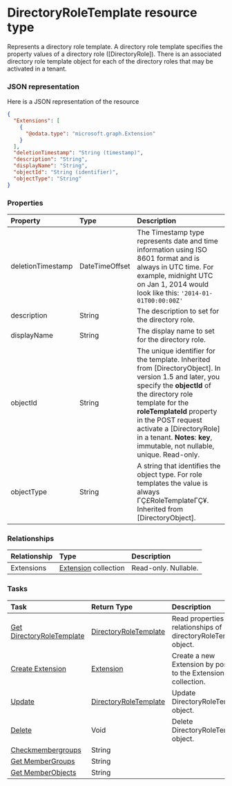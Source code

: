 # DirectoryRoleTemplate resource type

Represents a directory role template. A directory role template specifies the property values of a directory role ([DirectoryRole]). There is an associated directory role template object for each of the directory roles that may be activated in a tenant. 

### JSON representation

Here is a JSON representation of the resource

```json
{
  "Extensions": [
    {
      "@odata.type": "microsoft.graph.Extension"
    }
  ],
  "deletionTimestamp": "String (timestamp)",
  "description": "String",
  "displayName": "String",
  "objectId": "String (identifier)",
  "objectType": "String"
}

```
### Properties
| Property	   | Type	|Description|
|:---------------|:--------|:----------|
|deletionTimestamp|DateTimeOffset|The Timestamp type represents date and time information using ISO 8601 format and is always in UTC time. For example, midnight UTC on Jan 1, 2014 would look like this: `'2014-01-01T00:00:00Z'`|
|description|String|The description to set for the directory role.|
|displayName|String|The display name to set for the directory role.|
|objectId|String|The unique identifier for the template. Inherited from [DirectoryObject]. In version 1.5 and later, you specify the **objectId** of the directory role template for the **roleTemplateId** property in the POST request activate a [DirectoryRole] in a tenant.                             **Notes**: **key**, immutable, not nullable, unique.             Read-only.|
|objectType|String|A string that identifies the object type. For role templates the value is always ΓÇ£RoleTemplateΓÇ¥. Inherited from [DirectoryObject].|

### Relationships
| Relationship | Type	|Description|
|:---------------|:--------|:----------|
|Extensions|[Extension](extension.md) collection| Read-only. Nullable.|

### Tasks

| Task		   | Return Type	|Description|
|:---------------|:--------|:----------|
|[Get DirectoryRoleTemplate](../api/directoryroletemplate_get.md) | [DirectoryRoleTemplate](directoryroletemplate.md) |Read properties and relationships of directoryRoleTemplate object.|
|[Create Extension](../api/directoryroletemplate_post_extensions.md) |[Extension](extension.md)| Create a new Extension by posting to the Extensions collection.|
|[Update](../api/directoryroletemplate_update.md) | [DirectoryRoleTemplate](directoryroletemplate.md)	|Update DirectoryRoleTemplate object. |
|[Delete](../api/directoryroletemplate_delete.md) | Void	|Delete DirectoryRoleTemplate object. |
|[Checkmembergroups](../api/directoryroletemplate_checkmembergroups.md)|String||
|[Get MemberGroups](../api/directoryroletemplate_getmembergroups.md)|String||
|[Get MemberObjects](../api/directoryroletemplate_getmemberobjects.md)|String||

<!-- uuid: d0359071-cf01-40ed-a3c9-919d30c9b7b7
2015-10-12 21:30:00 UTC -->